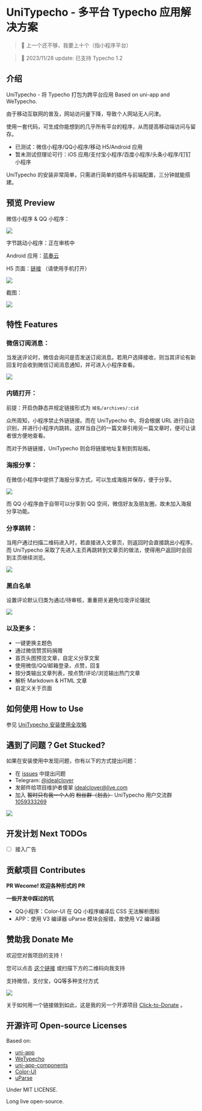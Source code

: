 # UniTypecho - 多平台 Typecho 应用解决方案

> 🤷 上一个还不够，我要上十个（指小程序平台）

> 🎉 2023/11/28 update: 已支持 Typecho 1.2

## 介绍

UniTypecho - 将 Typecho 打包为跨平台应用 Based on uni-app and WeTypecho.

由于移动互联网的普及，网站访问量下降，导致个人网站无人问津。

使用一套代码，可生成你能想到的几乎所有平台的程序，从而提高移动端访问与留存。

* 已测试：微信小程序/QQ小程序/移动 H5/Android 应用
* 暂未测试但理论可行：iOS 应用/支付宝小程序/百度小程序/头条小程序/钉钉小程序

UniTypecho 的安装非常简单，只需进行简单的插件与前端配置，三分钟就能搭建。

## 预览 Preview

微信小程序 & QQ 小程序：

![](https://image.idealclover.cn/projects/UniTypecho/qrcode.png)

字节跳动小程序：正在审核中

Android 应用：[蓝奏云](https://www.lanzous.com/i9k2usj)

H5 页面：[链接](https://h5.idealclover.cn/) （请使用手机打开）

![](https://image.idealclover.cn/projects/UniTypecho/qrcode2.png)

截图：

![](https://image.idealclover.cn/projects/UniTypecho/pic1.png)

## 特性 Features

### 微信订阅消息：

当发送评论时，微信会询问是否发送订阅消息。若用户选择接收，则当其评论有新回复时会收到微信订阅消息通知，并可进入小程序查看。

![](https://image.idealclover.cn/projects/UniTypecho/pic2.png)

### 内链打开：

前提：开启伪静态并规定链接形式为 ```域名/archives/:cid```

众所周知，小程序禁止外链链接。而在 UniTypecho 中。将会根据 URL 进行自动识别，并进行小程序内跳转。这样当自己的一篇文章引用另一篇文章时，便可让读者很方便地查看。

而对于外链链接，UniTypecho 则会将链接地址复制到剪贴板。

### 海报分享：

在微信小程序中提供了海报分享方式，可以生成海报并保存，便于分享。

![](https://image.idealclover.cn/projects/UniTypecho/pic3.png)

而 QQ 小程序由于自带可以分享到 QQ 空间，微信好友及朋友圈，故未加入海报分享功能。

### 分享跳转：

当用户通过扫描二维码进入时，若直接进入文章页，则返回时会直接跳出小程序。而 UniTypecho 采取了先进入主页再跳转到文章页的做法，使得用户返回时会回到主页继续浏览。

![](https://image.idealclover.cn/projects/UniTypecho/pic4.png)

### 黑白名单

设置评论默认归类为通过/待审核，重重把关避免垃圾评论骚扰

![](https://image.idealclover.cn/projects/UniTypecho/pic5.png)

### 以及更多：

* 一键更换主题色
* 通过微信赞赏码捐赠
* 首页头图预览文章，自定义分享文案
* 使用微信/QQ/邮箱登录，点赞，回复
* 按分类输出文章列表，按点赞/评论/浏览输出热门文章
* 解析 Markdown & HTML 文章
* 自定义关于页面

## 如何使用 How to Use

参见 [UniTypecho 安装使用全攻略](https://idealclover.top/archives/613/)

## 遇到了问题？Get Stucked?

如果在安装使用中发现问题，你有以下的方式提出问题：

* 在 [issues](https://github.com/idealclover/Uni-WeTypecho) 中提出问题
* Telegram: [@idealclover](https://t.me/idealclover)
* 发邮件给项目维护者傻翠 [idealclover@live.com](mailto://idealclover@live.com)
* 加入 ~~暂时只有我一个人的~~ ~~粉丝群（划去）~~ UniTypecho 用户交流群 [1059333269](https://jq.qq.com/?_wv=1027&k=57glqp9)

![](https://image.idealclover.cn/projects/UniTypecho/qqgroup.png)

## 开发计划 Next TODOs

- [ ] 接入广告

## 贡献项目 Contributes

**PR Wecome! 欢迎各种形式的 PR**

**一些开发中踩过的坑**

* QQ小程序：Color-UI 在 QQ 小程序编译后 CSS 无法解析图标
* APP：使用 V3 编译器 uParse 模块会报错，故使用 V2 编译器

## 赞助我 Donate Me

欢迎您对我项目的支持！

您可以点击 [这个链接](https://donate.idealclover.cn) 或扫描下方的二维码向我支持

支持微信，支付宝，QQ等多种支付方式

![](https://image.idealclover.cn/projects/UniTypecho/donate.png)

关于如何用一个链接做到如此，这是我的另一个开源项目 [Click-to-Donate](https://github.com/idealclover/click-to-donate) 。

## 开源许可 Open-source Licenses

Based on:

* [uni-app](https://github.com/dcloudio/uni-app)
* [WeTypecho](https://github.com/MingliangLu/WeTypecho)
* [uni-app-components](https://github.com/MyQuitter/uni-app-components)
* [Color-UI](https://github.com/weilanwl/ColorUI)
* [uParse](https://github.com/gaoyia/parse)

Under MIT LICENSE.

Long live open-source.
